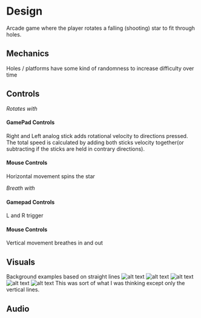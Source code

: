 # Design

Arcade game where the player rotates a falling (shooting) star to fit through holes.

## Mechanics

Holes / platforms have some kind of randomness to increase difficulty over time

## Controls

*Rotates with*

#### GamePad Controls

Right and Left analog stick adds rotational velocity to directions pressed. The total speed is calculated by adding both sticks velocity together(or subtracting if the sticks are held in contrary directions).

#### Mouse Controls

Horizontal movement spins the star

*Breath with*

#### Gamepad Controls

L and R trigger

#### Mouse Controls

Vertical movement breathes in and out

## Visuals
Background examples based on straight lines
![alt text](https://api.pcloud.com/getpubthumb?code=XZIjiWkZ1qWhKTld4vfUEWC5R31UOYSrsAE7&linkpassword=undefined&size=1023x474&crop=0&type=auto " ")
![alt text](https://api.pcloud.com/getpubthumb?code=XZXuiWkZgdKiGhj9Nh08WHyCqqAWNfi4M98V&linkpassword=undefined&size=322x156&crop=0&type=auto " ")
![alt text](https://api.pcloud.com/getpubthumb?code=XZLuiWkZ788EOlSSlAmPoYYLTjERokHKJS5X&linkpassword=undefined&size=194x259&crop=0&type=auto
 " ")
![alt text]( https://api.pcloud.com/getpubthumb?code=XZguiWkZeFn98DlIOiR2ky3nXDs7J5tHwy5y&linkpassword=undefined&size=320x240&crop=0&type=auto "")
![alt text](https://api.pcloud.com/getpubthumb?code=XZluiWkZhgyByvpmAQmawXNdiJhA9m5skOfX&linkpassword=undefined&size=850x478&crop=0&type=auto "")
 This was sort of what I was thinking except only the vertical lines.
 
## Audio
